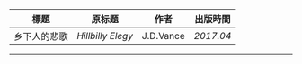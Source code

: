 | 標題 | 原标题 | 作者 | 出版時間 | 
| :---: | :---: | :---: | :---: |
| 乡下人的悲歌 | *Hillbilly Elegy* | J.D.Vance | *2017.04* |

--------- 


